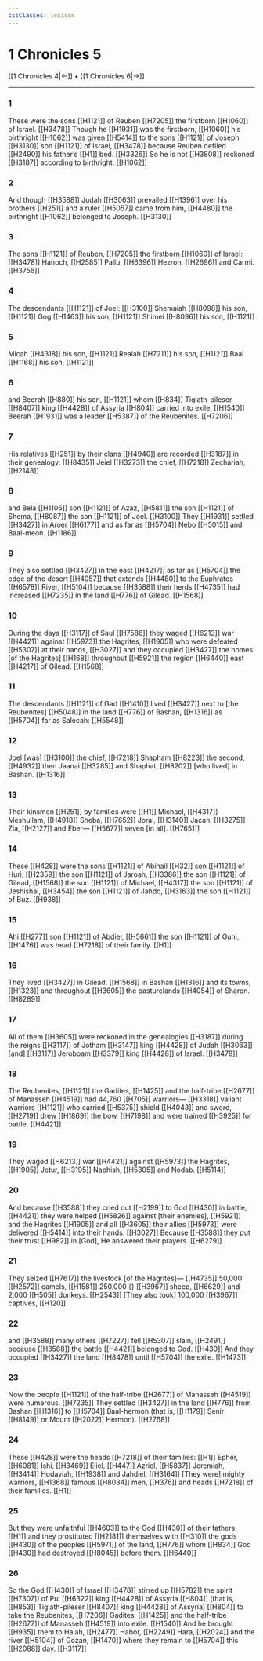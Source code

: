 ```yaml
---
cssClasses: lexicon
---
```


# 1 Chronicles 5

[[1 Chronicles 4|←]] • [[1 Chronicles 6|→]]

---

### 1
These were the sons [[H1121]] of Reuben [[H7205]] the firstborn [[H1060]] of Israel. [[H3478]] Though he [[H1931]] was the firstborn, [[H1060]] his birthright [[H1062]] was given [[H5414]] to the sons [[H1121]] of Joseph [[H3130]] son [[H1121]] of Israel, [[H3478]] because Reuben defiled [[H2490]] his father’s [[H1]] bed. [[H3326]] So he is not [[H3808]] reckoned [[H3187]] according to birthright. [[H1062]]

### 2
And though [[H3588]] Judah [[H3063]] prevailed [[H1396]] over his brothers [[H251]] and a ruler [[H5057]] came from him, [[H4480]] the birthright [[H1062]] belonged to Joseph. [[H3130]]

### 3
The sons [[H1121]] of Reuben, [[H7205]] the firstborn [[H1060]] of Israel: [[H3478]] Hanoch, [[H2585]] Pallu, [[H6396]] Hezron, [[H2696]] and Carmi. [[H3756]]

### 4
The descendants [[H1121]] of Joel: [[H3100]] Shemaiah [[H8098]] his son, [[H1121]] Gog [[H1463]] his son, [[H1121]] Shimei [[H8096]] his son, [[H1121]]

### 5
Micah [[H4318]] his son, [[H1121]] Reaiah [[H7211]] his son, [[H1121]] Baal [[H1168]] his son, [[H1121]]

### 6
and Beerah [[H880]] his son, [[H1121]] whom [[H834]] Tiglath-pileser [[H8407]] king [[H4428]] of Assyria [[H804]] carried into exile. [[H1540]] Beerah [[H1931]] was a leader [[H5387]] of the Reubenites. [[H7206]]

### 7
His relatives [[H251]] by their clans [[H4940]] are recorded [[H3187]] in their genealogy: [[H8435]] Jeiel [[H3273]] the chief, [[H7218]] Zechariah, [[H2148]]

### 8
and Bela [[H1106]] son [[H1121]] of Azaz, [[H5811]] the son [[H1121]] of Shema, [[H8087]] the son [[H1121]] of Joel. [[H3100]] They [[H1931]] settled [[H3427]] in Aroer [[H6177]] and as far as [[H5704]] Nebo [[H5015]] and  Baal-meon. [[H1186]]

### 9
They also settled [[H3427]] in the east [[H4217]] as far as [[H5704]] the edge of the desert [[H4057]] that extends [[H4480]] to the Euphrates [[H6578]] River, [[H5104]] because [[H3588]] their herds [[H4735]] had increased [[H7235]] in the land [[H776]] of Gilead. [[H1568]]

### 10
During the days [[H3117]] of Saul [[H7586]] they waged [[H6213]] war [[H4421]] against [[H5973]] the Hagrites, [[H1905]] who were defeated [[H5307]] at their hands, [[H3027]] and they occupied [[H3427]] the homes [of the Hagrites] [[H168]] throughout [[H5921]] the region [[H6440]] east [[H4217]] of Gilead. [[H1568]]

### 11
The descendants [[H1121]] of Gad [[H1410]] lived [[H3427]] next to [the Reubenites] [[H5048]] in the land [[H776]] of Bashan, [[H1316]] as [[H5704]] far as Salecah: [[H5548]]

### 12
Joel [was] [[H3100]] the chief, [[H7218]] Shapham [[H8223]] the second, [[H4932]] then Jaanai [[H3285]] and Shaphat, [[H8202]] [who lived] in Bashan. [[H1316]]

### 13
Their kinsmen [[H251]] by families were [[H1]] Michael, [[H4317]] Meshullam, [[H4918]] Sheba, [[H7652]] Jorai, [[H3140]] Jacan, [[H3275]] Zia, [[H2127]] and Eber— [[H5677]] seven [in all]. [[H7651]]

### 14
These [[H428]] were the sons [[H1121]] of Abihail [[H32]] son [[H1121]] of Huri, [[H2359]] the son [[H1121]] of Jaroah, [[H3386]] the son [[H1121]] of Gilead, [[H1568]] the son [[H1121]] of Michael, [[H4317]] the son [[H1121]] of Jeshishai, [[H3454]] the son [[H1121]] of Jahdo, [[H3163]] the son [[H1121]] of Buz. [[H938]]

### 15
Ahi [[H277]] son [[H1121]] of Abdiel, [[H5661]] the son [[H1121]] of Guni, [[H1476]] was head [[H7218]] of their family. [[H1]]

### 16
They lived [[H3427]] in Gilead, [[H1568]] in Bashan [[H1316]] and its towns, [[H1323]] and throughout [[H3605]] the pasturelands [[H4054]] of Sharon. [[H8289]]

### 17
All of them [[H3605]] were reckoned in the genealogies [[H3187]] during the reigns [[H3117]] of Jotham [[H3147]] king [[H4428]] of Judah [[H3063]] [and] [[H3117]] Jeroboam [[H3379]] king [[H4428]] of Israel. [[H3478]]

### 18
The Reubenites, [[H1121]] the Gadites, [[H1425]] and the half-tribe [[H2677]] of Manasseh [[H4519]] had 44,760 [[H705]] warriors— [[H3318]] valiant warriors [[H1121]] who carried [[H5375]] shield [[H4043]] and sword, [[H2719]] drew [[H1869]] the bow, [[H7198]] and were trained [[H3925]] for battle. [[H4421]]

### 19
They waged [[H6213]] war [[H4421]] against [[H5973]] the Hagrites, [[H1905]] Jetur, [[H3195]] Naphish, [[H5305]] and Nodab. [[H5114]]

### 20
And because [[H3588]] they cried out [[H2199]] to God [[H430]] in battle, [[H4421]] they were helped [[H5826]] against [their enemies], [[H5921]] and the Hagrites [[H1905]] and all [[H3605]] their allies [[H5973]] were delivered [[H5414]] into their hands. [[H3027]] Because [[H3588]] they put their trust [[H982]] in [God],  He answered their prayers. [[H6279]]

### 21
They seized [[H7617]] the livestock [of the Hagrites]— [[H4735]] 50,000 [[H2572]] camels, [[H1581]] 250,000 {} [[H3967]] sheep, [[H6629]] and 2,000 [[H505]] donkeys. [[H2543]] [They also took] 100,000 [[H3967]] captives, [[H120]]

### 22
and [[H3588]] many others [[H7227]] fell [[H5307]] slain, [[H2491]] because [[H3588]] the battle [[H4421]] belonged to God. [[H430]] And they occupied [[H3427]] the land [[H8478]] until [[H5704]] the exile. [[H1473]]

### 23
Now the people [[H1121]] of the half-tribe [[H2677]] of Manasseh [[H4519]] were numerous. [[H7235]] They settled [[H3427]] in the land [[H776]] from Bashan [[H1316]] to [[H5704]] Baal-hermon (that is, [[H1179]] Senir [[H8149]] or Mount [[H2022]] Hermon). [[H2768]]

### 24
These [[H428]] were the heads [[H7218]] of their families: [[H1]] Epher, [[H6081]] Ishi, [[H3469]] Eliel, [[H447]] Azriel, [[H5837]] Jeremiah, [[H3414]] Hodaviah, [[H1938]] and Jahdiel. [[H3164]] [They were] mighty warriors, [[H1368]] famous [[H8034]] men, [[H376]] and heads [[H7218]] of their families. [[H1]]

### 25
But they were unfaithful [[H4603]] to the God [[H430]] of their fathers, [[H1]] and they prostituted [[H2181]] themselves with [[H310]] the gods [[H430]] of the peoples [[H5971]] of the land, [[H776]] whom [[H834]] God [[H430]] had destroyed [[H8045]] before them. [[H6440]]

### 26
So the God [[H430]] of Israel [[H3478]] stirred up [[H5782]] the spirit [[H7307]] of Pul [[H6322]] king [[H4428]] of Assyria [[H804]] (that is, [[H853]] Tiglath-pileser [[H8407]] king [[H4428]] of Assyria) [[H804]] to take the Reubenites, [[H7206]] Gadites, [[H1425]] and the half-tribe [[H2677]] of Manasseh [[H4519]] into exile. [[H1540]] And he brought [[H935]] them to Halah, [[H2477]] Habor, [[H2249]] Hara, [[H2024]] and the river [[H5104]] of Gozan, [[H1470]] where they remain to [[H5704]] this [[H2088]] day. [[H3117]]

